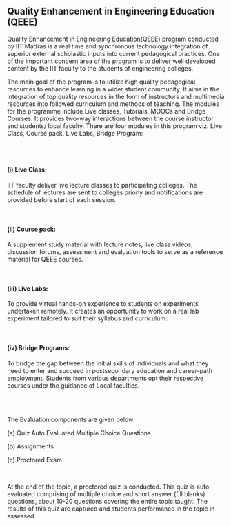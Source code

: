 <div align="left" class="contentDiv">
<h2>Quality Enhancement in Engineering Education (QEEE) </h2>
<p>Quality Enhancement in Engineering Education(QEEE) program conducted by IIT Madras is a real time and synchronous technology integration of superior external scholastic inputs into current pedagogical practices. One of the important concern area of the program is to deliver well developed content by the IIT faculty to the students of engineering colleges.</p>
<p>The main goal of the program is to utilize high quality pedagogical resources to enhance learning in a wider student community. It aims in the integration of top quality resources in the form of instructors and multimedia resources into followed curriculum and methods of teaching. The modules for the programme include Live classes, Tutorials, MOOCs and Bridge Courses. It provides two-way interactions between the course instructor and students/ local faculty. There are four modules in this program viz. Live Class, Course pack, Live Labs, Bridge Program:</p>
<br/>
<br/>
<h4><strong> (i) Live Class:</strong></h4>
<p> IIT faculty deliver live lecture classes to participating colleges. The schedule of lectures are sent to colleges priorly and notifications are provided before start of each session.</p>
<br/><h4><strong> (ii) Course pack: </strong></h4>
<p> A supplement study material with lecture notes, live class videos, discussion forums, assessment and evaluation tools to serve as a reference material for QEEE courses. </p>
<br/><h4><strong> (iii) Live Labs:  </strong></h4>
<p>To provide virtual hands-on experience to students on experiments undertaken remotely. It creates an opportunity to work on a real lab experiment tailored to suit their syllabus and curriculum. </p>
<br/><h4><strong> (iv) Bridge Programs:  </strong></h4>
<p> To bridge the gap between the initial skills of individuals and what they need to enter and succeed in postsecondary education and career-path employment. Students from various departments opt their respective courses under the guidance of Local faculties. </p>
<br/>
<br/>
<p>The Evaluation components are given below:</p>
<p>(a) Quiz Auto Evaluated Multiple Choice Questions</p>
<p>(b) Assignments</p>
<p>(c) Proctored Exam</p>
<br/>
<p>At the end of the topic, a proctored quiz is conducted. This quiz is auto evaluated comprising of multiple choice and short answer (fill blanks) questions, about 10-20 questions covering the entire topic taught. The results of this quiz are captured and students performance in the topic in assessed. </p>
</div>
